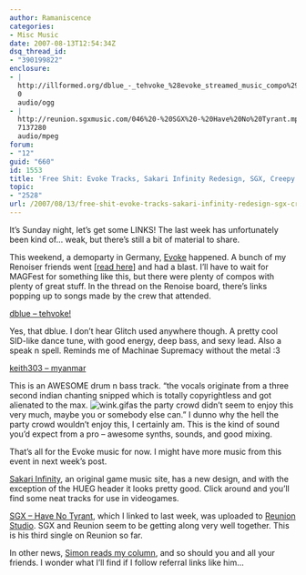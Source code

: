 ```yaml
---
author: Ramaniscence
categories:
- Misc Music
date: 2007-08-13T12:54:34Z
dsq_thread_id:
- "390199822"
enclosure:
- |
  http://illformed.org/dblue_-_tehvoke_%28evoke_streamed_music_compo%29.ogg
  0
  audio/ogg
- |
  http://reunion.sgxmusic.com/046%20-%20SGX%20-%20Have%20No%20Tyrant.mp3
  7137280
  audio/mpeg
forum:
- "12"
guid: "660"
id: 1553
title: 'Free Shit: Evoke Tracks, Sakari Infinity Redesign, SGX, Creepy Simon'
topic:
- "2528"
url: /2007/08/13/free-shit-evoke-tracks-sakari-infinity-redesign-sgx-creepy-simon/
---
```


It&#8217;s Sunday night, let&#8217;s get some LINKS! The last week has unfortunately been kind of&#8230; weak, but there&#8217;s still a bit of material to share.
  
This weekend, a demoparty in Germany, <a href="http://www.evoke.eu/10/" target="_blank">Evoke</a> happened. A bunch of my Renoiser friends went [<a href="http://www.renoise.com/board/index.php?showtopic=13569" target="_blank">read here</a>] and had a blast. I&#8217;ll have to wait for MAGFest for something like this, but there were plenty of compos with plenty of great stuff. In the thread on the Renoise board, there&#8217;s links popping up to songs made by the crew that attended.

<a href="http://illformed.org/dblue_-_tehvoke_%28evoke_streamed_music_compo%29.ogg" target="_blank">dblue &#8211; tehvoke!</a>
  
Yes, that dblue. I don&#8217;t hear Glitch used anywhere though. A pretty cool SID-like dance tune, with good energy, deep bass, and sexy lead. Also a speak n spell. Reminds me of Machinae Supremacy without the metal :3

<a href="http://www.renoise.com/songs/cntdl.php?si=991&#038;dt=2&#038;ln=www.keith303.i24.cc/temp/keith303_-_myanmar.mp3" target="_blank">keith303 &#8211; myanmar</a>
  
This is an AWESOME drum n bass track. &#8220;the vocals originate from a three second indian chanting snipped which is totally copyrightless and got alienated to the max.  <img border="0" alt="wink.gif" src="http://www.renoise.com/board/style_emoticons/default/wink.gif" />as the party crowd didn&#8217;t seem to enjoy this very much, maybe you or somebody else can.&#8221; I dunno why the hell the party crowd wouldn&#8217;t enjoy this, I certainly am. This is the kind of sound you&#8217;d expect from a pro &#8211; awesome synths, sounds, and good mixing.

That&#8217;s all for the Evoke music for now. I might have more music from this event in next week&#8217;s post.

<a href="http://www.sakari-infinity.net/" target="_blank">Sakari Infinity</a>, an original game music site, has a new design, and with the exception of the HUEG header it looks pretty good. Click around and you&#8217;ll find some neat tracks for use in videogames.

<a href="http://reunion.sgxmusic.com/046%20-%20SGX%20-%20Have%20No%20Tyrant.mp3" target="_blank">SGX &#8211; Have No Tyrant</a>, which I linked to last week, was uploaded to <a href="http://www.reunionstudio.org/music.html#046" target="_blank">Reunion Studio</a>. SGX and Reunion seem to be getting along very well together. This is his third single on Reunion so far.

In other news, <a href="http://www.mono211.com/cgi-bin/yabb2/YaBB.pl?num=1186342858/4#4" target="_self">Simon reads my column</a>, and so should you and all your friends. I wonder what I&#8217;ll find if I follow referral links like him&#8230;